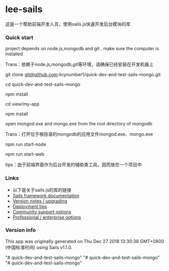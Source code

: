 # lee-sails

这是一个帮助前端开发人员，使用sails.js快速开发后台模块的库

### Quick start

project depends on node.js,mongodb and git , make sure the computer is installed

Trans：依赖于node.js,mongodb,git等环境，请确保已经安装在开发机器上

git clone git@github.com:licynumber1/quick-dev-and-test-sails-mongo.git

cd quick-dev-and-test-sails-mongo

npm install

cd view/my-app

npm install

open mongod.exe and mongo.exe from the root directory of mongodb

Trans：打开位于根目录的mongodb的应用文件mongod.exe、mongo.exe

npm run start-node

npm run start-web

tips：由于前端界面作为后台开发的辅助类工具，因而放在一个项目中


### Links

+ 以下是关于sails.js的库的链接
+ [Sails framework documentation](https://sailsjs.com/get-started)
+ [Version notes / upgrading](https://sailsjs.com/documentation/upgrading)
+ [Deployment tips](https://sailsjs.com/documentation/concepts/deployment)
+ [Community support options](https://sailsjs.com/support)
+ [Professional / enterprise options](https://sailsjs.com/enterprise)


### Version info

This app was originally generated on Thu Dec 27 2018 13:30:38 GMT+0800 (中国标准时间) using Sails v1.1.0.

<!-- Internally, Sails used [`sails-generate@1.16.4`](https://github.com/balderdashy/sails-generate/tree/v1.16.4/lib/core-generators/new). -->



<!--
Note:  Generators are usually run using the globally-installed `sails` CLI (command-line interface).  This CLI version is _environment-specific_ rather than app-specific, thus over time, as a project's dependencies are upgraded or the project is worked on by different developers on different computers using different versions of Node.js, the Sails dependency in its package.json file may differ from the globally-installed Sails CLI release it was originally generated with.  (Be sure to always check out the relevant [upgrading guides](https://sailsjs.com/upgrading) before upgrading the version of Sails used by your app.  If you're stuck, [get help here](https://sailsjs.com/support).)
-->

"# quick-dev-and-test-sails-mongo" 
"# quick-dev-and-test-sails-mongo" 
"# quick-dev-and-test-sails-mongo" 
